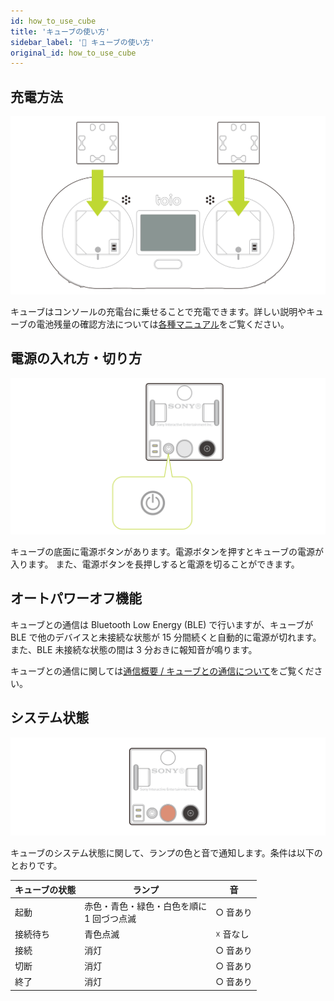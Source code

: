 ```yaml
---
id: how_to_use_cube
title: 'キューブの使い方'
sidebar_label: '🔄 キューブの使い方'
original_id: how_to_use_cube
---
```


## 充電方法

![How to charge](assets/cube_basics_charging.svg)

キューブはコンソールの充電台に乗せることで充電できます。詳しい説明やキューブの電池残量の確認方法については[各種マニュアル](https://toio.io/manual)をご覧ください。

## 電源の入れ方・切り方

![How to power on off](assets/cube_basics_power_on_off.svg)

キューブの底面に電源ボタンがあります。電源ボタンを押すとキューブの電源が入ります。
また、電源ボタンを長押しすると電源を切ることができます。

## オートパワーオフ機能 <span class="update"/>

キューブとの通信は Bluetooth Low Energy (BLE) で行いますが、キューブが BLE で他のデバイスと未接続な状態が 15 分間続くと自動的に電源が切れます。また、BLE 未接続な状態の間は 3 分おきに報知音が鳴ります。

キューブとの通信に関しては[通信概要 / キューブとの通信について](ble_communication_overview.md#キューブとの通信について)をご覧ください。

## システム状態

![Light of cube](assets/cube_basics_light.svg)

キューブのシステム状態に関して、ランプの色と音で通知します。条件は以下のとおりです。

| キューブの状態 | ランプ                                         | 音       |
| -------------- | ---------------------------------------------- | -------- |
| 起動           | 赤色・青色・緑色・白色を順に<br/> 1 回づつ点滅 | ○ 音あり |
| 接続待ち       | 青色点滅                                       | ☓ 音なし |
| 接続           | 消灯                                           | ○ 音あり |
| 切断           | 消灯                                           | ○ 音あり |
| 終了           | 消灯                                           | ○ 音あり |

